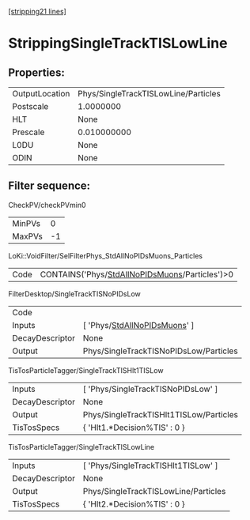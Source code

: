 [[stripping21 lines]](./stripping21-index)

# StrippingSingleTrackTISLowLine

## Properties:

|                |                                      |
|----------------|--------------------------------------|
| OutputLocation | Phys/SingleTrackTISLowLine/Particles |
| Postscale      | 1.0000000                            |
| HLT            | None                                 |
| Prescale       | 0.010000000                          |
| L0DU           | None                                 |
| ODIN           | None                                 |

## Filter sequence:

CheckPV/checkPVmin0

|        |     |
|--------|-----|
| MinPVs | 0   |
| MaxPVs | -1  |

LoKi::VoidFilter/SelFilterPhys_StdAllNoPIDsMuons_Particles

|      |                                                                                                    |
|------|----------------------------------------------------------------------------------------------------|
| Code | CONTAINS('Phys/[StdAllNoPIDsMuons](./stripping21-commonparticles-stdallnopidsmuons)/Particles')\>0 |

FilterDesktop/SingleTrackTISNoPIDsLow

|                 |                                                                                   |
|-----------------|-----------------------------------------------------------------------------------|
| Code            |                                                                                   |
| Inputs          | [ 'Phys/[StdAllNoPIDsMuons](./stripping21-commonparticles-stdallnopidsmuons)' ] |
| DecayDescriptor | None                                                                              |
| Output          | Phys/SingleTrackTISNoPIDsLow/Particles                                            |

TisTosParticleTagger/SingleTrackTISHlt1TISLow

|                 |                                         |
|-----------------|-----------------------------------------|
| Inputs          | [ 'Phys/SingleTrackTISNoPIDsLow' ]    |
| DecayDescriptor | None                                    |
| Output          | Phys/SingleTrackTISHlt1TISLow/Particles |
| TisTosSpecs     | { 'Hlt1.\*Decision%TIS' : 0 }           |

TisTosParticleTagger/SingleTrackTISLowLine

|                 |                                       |
|-----------------|---------------------------------------|
| Inputs          | [ 'Phys/SingleTrackTISHlt1TISLow' ] |
| DecayDescriptor | None                                  |
| Output          | Phys/SingleTrackTISLowLine/Particles  |
| TisTosSpecs     | { 'Hlt2.\*Decision%TIS' : 0 }         |

